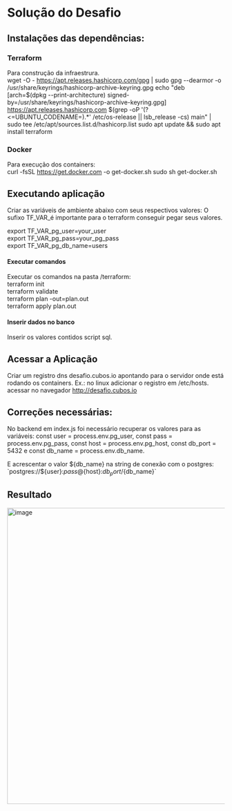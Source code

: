 # Solução do Desafio

## Instalações das dependências:

### Terraform
Para construção da infraestrura. <br>
wget -O - https://apt.releases.hashicorp.com/gpg | sudo gpg --dearmor -o /usr/share/keyrings/hashicorp-archive-keyring.gpg
echo "deb [arch=$(dpkg --print-architecture) signed-by=/usr/share/keyrings/hashicorp-archive-keyring.gpg] https://apt.releases.hashicorp.com $(grep -oP '(?<=UBUNTU_CODENAME=).*' /etc/os-release || lsb_release -cs) main" | sudo tee /etc/apt/sources.list.d/hashicorp.list
sudo apt update && sudo apt install terraform

### Docker
Para execução dos containers: <br>
curl -fsSL https://get.docker.com -o get-docker.sh
sudo sh get-docker.sh


## Executando aplicação

Criar as variáveis de ambiente abaixo com seus respectivos valores: O sufixo TF_VAR_é importante para o terraform conseguir pegar seus valores.

export TF_VAR_pg_user=your_user <br>
export TF_VAR_pg_pass=your_pg_pass <br>
export TF_VAR_pg_db_name=users <br>

#### Executar comandos
Executar os comandos na pasta /terraform: <br>
terraform init <br>
terraform validate <br>
terraform plan -out=plan.out <br>
terraform apply plan.out <br>

#### Inserir dados no banco
Inserir os valores contidos script sql.

## Acessar a Aplicação
Criar um registro dns desafio.cubos.io apontando para o servidor onde está rodando os containers. Ex.: no linux adicionar o registro em /etc/hosts.
<br>
acessar no navegador http://desafio.cubos.io
<br>

## Correções necessárias:
No backend em index.js foi necessário recuperar os valores para as variáveis:
const user = process.env.pg_user, 
const pass = process.env.pg_pass, 
const host = process.env.pg_host, 
const db_port = 5432 e 
const db_name = process.env.db_name.

E acrescentar o valor ${db_name} na string de conexão com o postgres: `postgres://${user}:${pass}@${host}:${db_port}/${db_name}`

## Resultado
<img width="1879" height="686" alt="image" src="https://github.com/user-attachments/assets/0c68819c-24ac-46f9-a9ac-a89a18e631af" />




